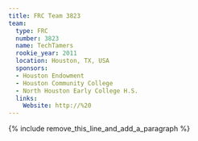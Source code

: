 ```yaml
---
title: FRC Team 3823
team:
  type: FRC
  number: 3823
  name: TechTamers
  rookie_year: 2011
  location: Houston, TX, USA
  sponsors:
  - Houston Endowment
  - Houston Community College
  - North Houston Early College H.S.
  links:
    Website: http://%20
---
```


{% include remove_this_line_and_add_a_paragraph %}